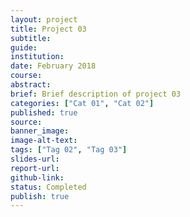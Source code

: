 ```yaml
---
layout: project
title: Project 03
subtitle: 
guide: 
institution: 
date: February 2018
course: 
abstract: 
brief: Brief description of project 03
categories: ["Cat 01", "Cat 02"]
published: true
source: 
banner_image: 
image-alt-text: 
tags: ["Tag 02", "Tag 03"]
slides-url: 
report-url: 
github-link: 
status: Completed
publish: true
---
```

